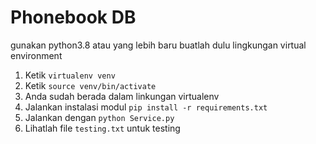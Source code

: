 # Phonebook DB
gunakan python3.8 atau yang lebih baru
buatlah dulu lingkungan virtual environment
1. Ketik `virtualenv venv`
2. Ketik `source venv/bin/activate`
3. Anda sudah berada dalam linkungan virtualenv
4. Jalankan instalasi modul `pip install -r requirements.txt`
5. Jalankan dengan `python Service.py`
6. Lihatlah file `testing.txt` untuk testing